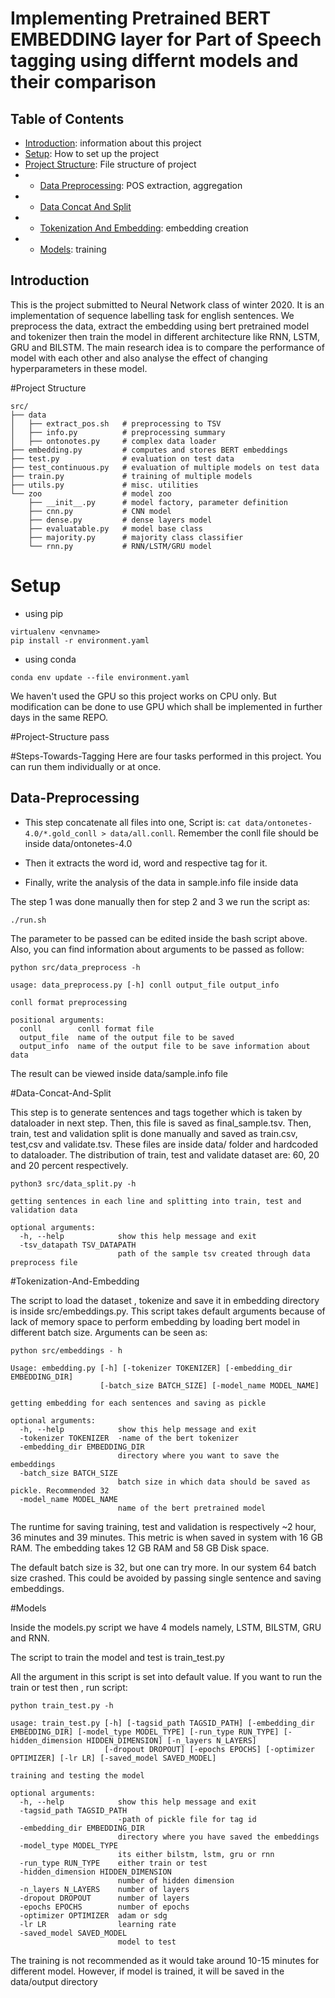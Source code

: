 # Implementing Pretrained BERT EMBEDDING layer for Part of Speech tagging using differnt models and their comparison


## Table of Contents

- [Introduction](#Introduction): information about this project
- [Setup](#Setup): How to set up the project
- [Project Structure](#Project-Structure): File structure of project
- - [Data Preprocessing](#Data-Preprocessing): POS extraction, aggregation
- - [Data Concat And Split](#Data-Concat-And-Split)
- - [Tokenization And Embedding](#Tokenization-And-Embedding): embedding creation
- - [Models](#Models): training

## Introduction

This is the project submitted to Neural Network class of winter 2020. It is an implementation of sequence labelling task for english sentences. We preprocess the data, extract the embedding using bert pretrained model and tokenizer then train the model in different architecture like RNN, LSTM, GRU and BILSTM. The main research idea is to compare the performance of model with each other and also analyse the effect of changing hyperparameters in these model.

#Project Structure

```
src/
├── data
│   ├── extract_pos.sh   # preprocessing to TSV
│   ├── info.py          # preprocessing summary
│   ├── ontonotes.py     # complex data loader
├── embedding.py         # computes and stores BERT embeddings
├── test.py              # evaluation on test data
├── test_continuous.py   # evaluation of multiple models on test data
├── train.py             # training of multiple models
├── utils.py             # misc. utilities
└── zoo                  # model zoo
    ├── __init__.py      # model factory, parameter definition
    ├── cnn.py           # CNN model
    ├── dense.py         # dense layers model
    ├── evaluatable.py   # model base class
    ├── majority.py      # majority class classifier
    └── rnn.py           # RNN/LSTM/GRU model
```


# Setup

- using pip

```
virtualenv <envname>
pip install -r environment.yaml
```

- using conda

```
conda env update --file environment.yaml
```

We haven't used the GPU so this project works on CPU only. But modification can be done to use GPU which shall be implemented in further days in the same REPO.

#Project-Structure
pass

#Steps-Towards-Tagging
Here are four tasks performed in this project. You can run them individually or at once. 

## Data-Preprocessing

- This step concatenate all files into one,
Script is: `cat data/ontonetes-4.0/*.gold_conll > data/all.conll`. Remember the conll file should be inside data/ontonetes-4.0

- Then it extracts the word id, word and respective tag for it.
- Finally, write the analysis of the data in sample.info file inside data

The step 1 was done manually then for step 2 and 3 we run the script as:

```
./run.sh
```

The parameter to be passed can be edited inside the bash script above. Also, you can find information about arguments to be passed as follow:

```
python src/data_preprocess -h

```

```
usage: data_preprocess.py [-h] conll output_file output_info

conll format preprocessing

positional arguments:
  conll        conll format file
  output_file  name of the output file to be saved
  output_info  name of the output file to be save information about data

```

The result can be viewed inside data/sample.info file

#Data-Concat-And-Split

This step is to generate sentences and tags together which is taken by dataloader in next step. Then, this file is saved as final_sample.tsv. Then, train, test and validation split is done manually and saved as train.csv, test,csv and validate.tsv. These files are inside data/ folder and hardcoded to dataloader. The distribution of train, test and validate dataset are: 60, 20 and 20 percent respectively.


```
python3 src/data_split.py -h
```


```
getting sentences in each line and splitting into train, test and validation data

optional arguments:
  -h, --help            show this help message and exit
  -tsv_datapath TSV_DATAPATH
                        path of the sample tsv created through data preprocess file
```


#Tokenization-And-Embedding

The script to load the dataset , tokenize and save it in embedding directory is inside src/embeddings.py. This script takes default arguments because of lack of memory space to perform embedding by loading bert model in different batch size. Arguments can be seen as:


```
python src/embeddings - h

```

```
Usage: embedding.py [-h] [-tokenizer TOKENIZER] [-embedding_dir EMBEDDING_DIR]
                    [-batch_size BATCH_SIZE] [-model_name MODEL_NAME]

getting embedding for each sentences and saving as pickle

optional arguments:
  -h, --help            show this help message and exit
  -tokenizer TOKENIZER  -name of the bert tokenizer
  -embedding_dir EMBEDDING_DIR
                        directory where you want to save the embeddings
  -batch_size BATCH_SIZE
                        batch size in which data should be saved as pickle. Recommended 32
  -model_name MODEL_NAME
                        name of the bert pretrained model
```

The runtime for saving training, test and validation is respectively ~2 hour, 36 minutes and 39 minutes. This metric is when saved in system with 16 GB RAM. The embedding takes 12 GB RAM and 58 GB Disk space.

The default batch size is 32, but one can try more. In our system 64 batch size crashed. This could be avoided by passing single sentence and saving embeddings. 




#Models


Inside the models.py script we have 4 models namely, LSTM, BILSTM, GRU and RNN.

The script to train the model and test is train_test.py

All the argument in this script is set into default value. If you want to run the train or test then , run script:


```
python train_test.py -h

```

```
usage: train_test.py [-h] [-tagsid_path TAGSID_PATH] [-embedding_dir EMBEDDING_DIR] [-model_type MODEL_TYPE] [-run_type RUN_TYPE] [-hidden_dimension HIDDEN_DIMENSION] [-n_layers N_LAYERS]
                     [-dropout DROPOUT] [-epochs EPOCHS] [-optimizer OPTIMIZER] [-lr LR] [-saved_model SAVED_MODEL]

training and testing the model

optional arguments:
  -h, --help            show this help message and exit
  -tagsid_path TAGSID_PATH
                        -path of pickle file for tag id
  -embedding_dir EMBEDDING_DIR
                        directory where you have saved the embeddings
  -model_type MODEL_TYPE
                        its either bilstm, lstm, gru or rnn
  -run_type RUN_TYPE    either train or test
  -hidden_dimension HIDDEN_DIMENSION
                        number of hidden dimension
  -n_layers N_LAYERS    number of layers
  -dropout DROPOUT      number of layers
  -epochs EPOCHS        number of epochs
  -optimizer OPTIMIZER  adam or sdg
  -lr LR                learning rate
  -saved_model SAVED_MODEL
                        model to test
```

The training is not recommended as it would take around 10-15 minutes for different model. However, if model is trained, it will be saved in the data/output directory


